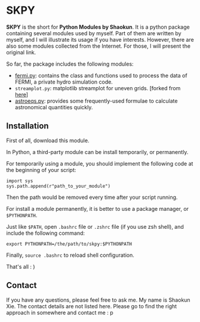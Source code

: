 # SKPY

**SKPY** is the short for **Python Modules by Shaokun**. It is a python package containing several modules used by myself. Part of them are written by myself, and I will illustrate its usage if you have interests. However, there are also some modules collected from the Internet. For those, I will present the original link.

So far, the package includes the following modules:
* [fermi.py](fermi): contains the class and functions used to process the data of FERMI, a private hydro simulation code.
* `streamplot.py`: matplotlib streamplot for uneven grids. [forked from [here](https://github.com/tomflannaghan/matplotlib/blob/streamplot-real-space-integrate/lib/matplotlib/streamplot.py)]
* [astroeqs.py](astroeqs): provides some frequently-used formulae to calculate astronomical quantities quickly.

## Installation
First of all, download this module.

In Python, a third-party module can be install temporarily, or permanently. 

For temporarily using a module, you should implement the following code at the beginning of your script:

    import sys
    sys.path.append(r"path_to_your_module")
    
Then the path would be removed every time after your script running.

For install a module permanently, it is better to use a package manager, or `$PYTHONPATH`.

Just like `$PATH`, open `.bashrc` file or `.zshrc` file (if you use zsh shell), and include the following command:

    export PYTHONPATH=/the/path/to/skpy:$PYTHONPATH
    
Finally, `source .bashrc` to reload shell configuration.

That's all : )

## Contact
If you have any questions, please feel free to ask me. My name is Shaokun Xie. The contact details are not listed here. Please go to find the right approach in somewhere and contact me : p
